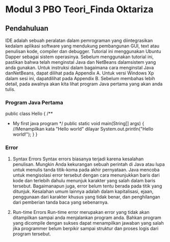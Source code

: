 # Modul 3 PBO Teori_Finda Oktariza 


## Pendahuluan
IDE adalah sebuah peralatan dalam pemrograman yang diintegrasikan kedalam aplikasi software yang mendukung pembangunan GUI, text atau penulisan kode, compiler dan debugger.
Tutorial ini menggunakan Ubuntu Dapper sebagai sistem operasinya. Sebelum
menggunakan tutorial ini, pastikan bahwa telah menginstal Java dan NetBeans dalamsistem yang anda gunakan. Untuk instruksi dalam bagaimana cara menginstal Java danNetBeans, dapat dilihat pada Appendix A. Untuk versi Windows Xp dalam sesi ini, dapatdilihat pada Appendix B.
Sebelum membahas lebih detail, pada awalnya akan kita lihat program Java pertama
yang akan anda tulis.

### Program Java Pertama
public class Hello 
{ 
 /**
 * My first java program
 */
 public static void main(String[] args) {
//Menampilkan kata "Hello world" dilayar
 System.out.println("Hello world!"); 
 } 
}

### Error
1. Syntax Errors
Syntax errors biasanya terjadi karena kesalahan penulisan. Mungkin Anda kekurangan sebuah perintah di Java atau lupa untuk menulis tanda titik-koma pada akhir pernyataan. Java mencoba untuk mengisolasi error tersebut dengan cara menunjukkan baris dari kode dan terlebih dahulu menunjuk karakter yang salah dalam baris tersebut. Bagaimanapun juga, error belum tentu berada pada titik yang ditunjuk.
Kesalahan umum lainnya adalah dalam kapitalisasi, ejaan, penggunaan dari karakter khusus yang tidak benar, dan penghilangan dari pemberian tanda baca yang sebenarnya.

2. Run-time Errors
Run-time error merupakan error yang tidak akan ditampilkan sampai anda menjalankan program anda. Bahkan program yang dicompile dengan sukses dapat menampilkan jawaban yang salah jika programmer belum berpikir sampai struktur dan proses logis dari program tersebut.
